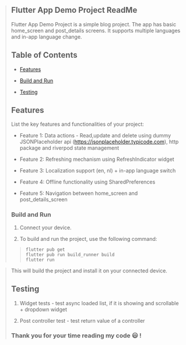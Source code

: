 > ## Flutter App Demo Project ReadMe
>
> Flutter App Demo Project is a simple blog project.
> The app has basic home_screen and post_details screens.
> It supports multiple languages and in-app language change.
>
> ## Table of Contents
>
> - [Features](#features)
>
> - [Build and Run](#build-and-run)
>
> - [Testing](#testing)
>
> ## Features
>
> List the key features and functionalities of your project:
>
> - Feature 1: Data actions - Read,update and delete using dummy JSONPlaceholder api (https://jsonplaceholder.typicode.com), http package and riverpod state management
>
> - Feature 2: Refreshing mechanism using RefreshIndicator widget
>
> - Feature 3: Localization support (en, nl) + in-app language switch
>
> - Feature 4: Offline functionality using SharedPreferences
>
> - Feature 5: Navigation between home_screen and post_details_screen
>
> ### Build and Run
>
> 1.  Connect your device.
>
> 2.  To build and run the project, use the following command:
>
> > ```
> > flutter pub get
> > flutter pub run build_runner build
> > flutter run
> > ```

> This will build the project and install it on your connected device.
>
> ## Testing
>
> 1.  Widget tests - test async loaded list, if it is showing and scrollable + dropdown widget
>
> 2.  Post controller test - test return value of a controller
>
> ### Thank you for your time reading my code :smiley: !

